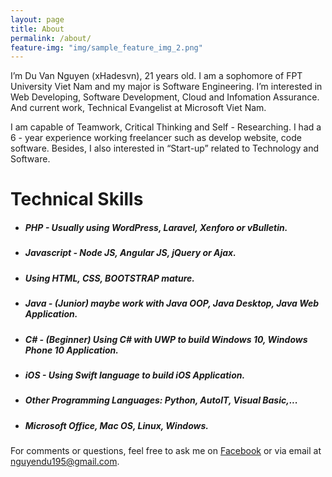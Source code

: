 ```yaml
---
layout: page
title: About
permalink: /about/
feature-img: "img/sample_feature_img_2.png"
---
```


I’m Du Van Nguyen (xHadesvn), 21 years old. I am a sophomore of FPT University Viet Nam and my major is Software Engineering. I’m interested in Web Developing, Software Development, Cloud and Infomation Assurance. And current work, Technical Evangelist at Microsoft Viet Nam.

I am capable of Teamwork, Critical Thinking and Self - Researching. I had a 6 - year experience working freelancer such as develop website, code software. Besides, I also interested in “Start-up” related to Technology and Software.

# Technical Skills
* ##### PHP - Usually using WordPress, Laravel, Xenforo or vBulletin.
* ##### Javascript - Node JS, Angular JS, jQuery or Ajax.
* ##### Using HTML, CSS, BOOTSTRAP  mature.
* ##### Java - (Junior) maybe work with Java OOP, Java Desktop, Java Web Application.
* ##### C# - (Beginner) Using C# with UWP to build Windows 10, Windows Phone 10 Application.
* ##### iOS - Using Swift language to build iOS Application.
* ##### Other Programming Languages: Python, AutoIT, Visual Basic,...
* ##### Microsoft Office, Mac OS, Linux, Windows.

For comments or questions, feel free to ask me on [Facebook](http://fb.com/xHadesvn) or via email at [nguyendu195@gmail.com](mailto:nguyendu195@gmail.com).

